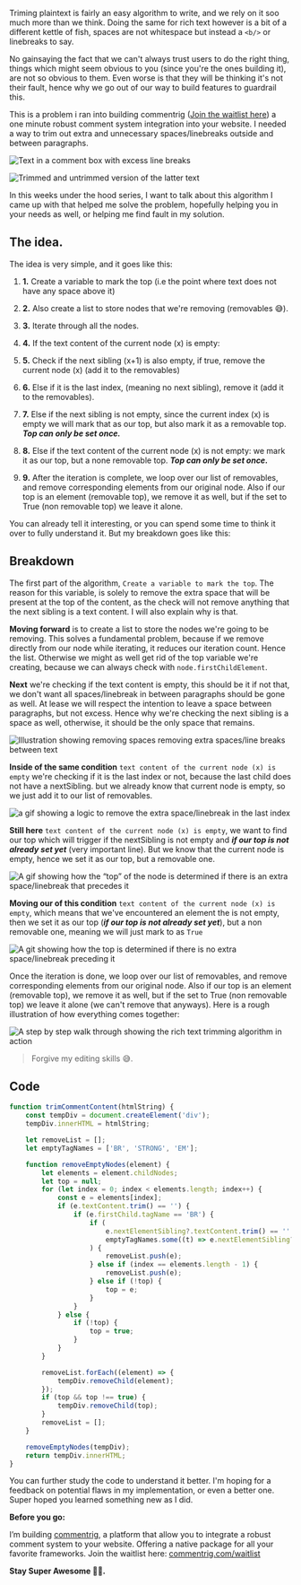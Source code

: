 <script>
	import { Comment } from '@commentrig/svelte';
	import '@commentrig/core/styles/default.css';
	let entities = {
		title: 'CommentRig Demo Page',
		email: 'abdulmuminyqn@gmail.com',
		unique_id: 'commentrig-demo-page',
		rich: true,
		page: 100,
		domain: 'https://www.yaqeen.me'
	};
</script>

Triming plaintext is fairly an easy algorithm to write, and we rely on it soo much more than we think. Doing the same for rich text however is a bit of a different kettle of fish, spaces are not whitespace but instead a `<b/>` or linebreaks to say.

No gainsaying the fact that we can't always trust users to do the right thing, things which might seem obvious to you (since you're the ones building it), are not so obvious to them. Even worse is that they will be thinking it's not their fault, hence why we go out of our way to build features to guardrail this.

This is a problem i ran into building commentrig ([Join the waitlist here](https://www.commentrig.com)) a one minute robust comment system integration into your website. I needed a way to trim out extra and unnecessary spaces/linebreaks outside and between paragraphs.

![Text in a comment box with excess line breaks](https://paper-attachments.dropboxusercontent.com/s_7C51D412F35D5EE32D7FA12E66F1AB07F248DD0FB86E6C0AF80EC2DBF81A39DD_1721925070940_Screenshot+2024-07-25+at+12-47-22+Vite+React.png)

![Trimmed and untrimmed version of the latter text](https://paper-attachments.dropboxusercontent.com/s_7C51D412F35D5EE32D7FA12E66F1AB07F248DD0FB86E6C0AF80EC2DBF81A39DD_1721925082228_beforeafter.png)

In this weeks under the hood series, I want to talk about this algorithm I came up with that helped me solve the problem, hopefully helping you in your needs as well, or helping me find fault in my solution.

## The idea.

The idea is very simple, and it goes like this:

1. **1.** Create a variable to mark the top (i.e the point where text does not have any space above it)

2. **2.** Also create a list to store nodes that we're removing (removables 😅).
3. **3.** Iterate through all the nodes.
4. **4.** If the text content of the current node (x) is empty:
5. **5.** Check if the next sibling (x+1) is also empty, if true, remove the current node (x) (add it to the removables)
6. **6.** Else if it is the last index, (meaning no next sibling), remove it (add it to the removables).
7. **7.** Else if the next sibling is not empty, since the current index (x) is empty we will mark that as our top, but also mark it as a removable top. **_Top can only be set once._**
8. **8.** Else if the text content of the current node (x) is not empty: we mark it as our top, but a none removable top. **_Top can only be set once._**
9. **9.** After the iteration is complete, we loop over our list of removables, and remove corresponding elements from our original node. Also if our top is an element (removable top), we remove it as well, but if the set to True (non removable top) we leave it alone.

You can already tell it interesting, or you can spend some time to think it over to fully understand it. But my breakdown goes like this:

## Breakdown

The first part of the algorithm, `Create a variable to mark the top`. The reason for this variable, is solely to remove the extra space that will be present at the top of the content, as the check will not remove anything that the next sibling is a text content. I will also explain why is that.

**Moving forward** is to create a list to store the nodes we're going to be removing. This solves a fundamental problem, because if we remove directly from our node while iterating, it reduces our iteration count. Hence the list. Otherwise we might as well get rid of the top variable we're creating, because we can always check with `node.firstChildElement`.

**Next** we're checking if the text content is empty, this should be it if not that, we don't want all spaces/linebreak in between paragraphs should be gone as well. At lease we will respect the intention to leave a space between paragraphs, but not excess. Hence why we're checking the next sibling is a space as well, otherwise, it should be the only space that remains.

![Illustration showing removing spaces removing extra spaces/line breaks between text](https://paper-attachments.dropboxusercontent.com/s_7C51D412F35D5EE32D7FA12E66F1AB07F248DD0FB86E6C0AF80EC2DBF81A39DD_1721925122634_Some+Text.gif)

**Inside of the same condition** `text content of the current node (x) is empty` we're checking if it is the last index or not, because the last child does not have a nextSibling. but we already know that current node is empty, so we just add it to our list of removables.

![a gif showing a logic to remove the extra space/linebreak in the last index](https://paper-attachments.dropboxusercontent.com/s_7C51D412F35D5EE32D7FA12E66F1AB07F248DD0FB86E6C0AF80EC2DBF81A39DD_1721925137363_Some+Text1.gif)

**Still here** `text content of the current node (x) is empty`, we want to find our top which will trigger if the nextSibling is not empty and **_if our top is not already set yet_** (very important line). But we know that the current node is empty, hence we set it as our top, but a removable one.

![A gif showing how the “top” of the node is determined if there is an extra space/linebreak that precedes it](https://paper-attachments.dropboxusercontent.com/s_7C51D412F35D5EE32D7FA12E66F1AB07F248DD0FB86E6C0AF80EC2DBF81A39DD_1721925151010_Untitled+design3.gif)

**Moving our of this condition** `text content of the current node (x) is empty`, which means that we've encountered an element the is not empty, then we set it as our top (**_if our top is not already set yet_**), but a non removable one, meaning we will just mark to as `True`

![A git showing how the top is determined if there is no extra space/linebreak preceding it](https://paper-attachments.dropboxusercontent.com/s_7C51D412F35D5EE32D7FA12E66F1AB07F248DD0FB86E6C0AF80EC2DBF81A39DD_1721925166030_yaqeen.me.gif)

Once the iteration is done, we loop over our list of removables, and remove corresponding elements from our original node. Also if our top is an element (removable top), we remove it as well, but if the set to True (non removable top) we leave it alone (we can't remove that anyways).
Here is a rough illustration of how everything comes together:

![A step by step walk through showing the rich text trimming algorithm in action](https://paper-attachments.dropboxusercontent.com/s_7C51D412F35D5EE32D7FA12E66F1AB07F248DD0FB86E6C0AF80EC2DBF81A39DD_1721925179672_yaqeen.me2.gif)

> Forgive my editing skills 😅.

## Code

```js
function trimCommentContent(htmlString) {
	const tempDiv = document.createElement('div');
	tempDiv.innerHTML = htmlString;

	let removeList = [];
	let emptyTagNames = ['BR', 'STRONG', 'EM'];

	function removeEmptyNodes(element) {
		let elements = element.childNodes;
		let top = null;
		for (let index = 0; index < elements.length; index++) {
			const e = elements[index];
			if (e.textContent.trim() == '') {
				if (e.firstChild.tagName == 'BR') {
					if (
						e.nextElementSibling?.textContent.trim() == '' &&
						emptyTagNames.some((t) => e.nextElementSibling?.firstChild.tagName == t)
					) {
						removeList.push(e);
					} else if (index == elements.length - 1) {
						removeList.push(e);
					} else if (!top) {
						top = e;
					}
				}
			} else {
				if (!top) {
					top = true;
				}
			}
		}

		removeList.forEach((element) => {
			tempDiv.removeChild(element);
		});
		if (top && top !== true) {
			tempDiv.removeChild(top);
		}
		removeList = [];
	}

	removeEmptyNodes(tempDiv);
	return tempDiv.innerHTML;
}
```

You can further study the code to understand it better. I'm hoping for a feedback on potential flaws in my implementation, or even a better one.
Super hoped you learned something new as I did.

**Before you go:**

I’m building [commentrig](https://www.commentrig.com), a platform that allow you to integrate a robust comment system to your website. Offering a native package for all your favorite frameworks.
Join the waitlist here: [commentrig.com/waitlist](https://www.commentrig.com/waitlist)

**Stay Super Awesome 🫶🏾.**

<div class="p-12">
	<Comment {entities} />
</div>

<style>
	:root {
		--rig-text-color: #404953;
		--rig-background-color: #0c0a09;
		--rig-color-primary: #c2410c;
		--rig-inactive-color: #78716c;
	}
</style>
